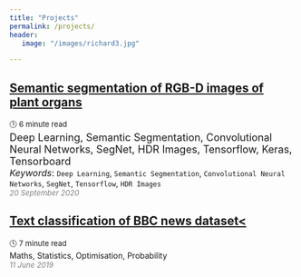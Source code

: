 ```yaml
---
title: "Projects"
permalink: /projects/
header:
   image: "/images/richard3.jpg"

---
```

## [Semantic segmentation of RGB-D images of plant organs](https://alpharouk.github.io/semantic-segmentation-of-plants-with-segnet/)
<font size="2">:clock4: 6 minute read  </font>  
<font size="4">Deep Learning, Semantic Segmentation, Convolutional Neural Networks, SegNet, HDR Images, Tensorflow, Keras, Tensorboard  </font>  
<font size="3">*Keywords*: </font> `Deep Learning`, `Semantic Segmentation`, `Convolutional Neural Networks`, `SegNet`, `Tensorflow`, `HDR Images`  
<span style="color:grey">*<font size="2">20 September 2020</font>*</span>

## [Text classification of BBC news dataset<](https://alpharouk.github.io/nlp-project/)
<font size="2">:clock4: 7 minute read</font>  
Maths, Statistics, Optimisation, Probability   
<span style="color:grey">*<font size="2">11 June 2019</font>*</span>

